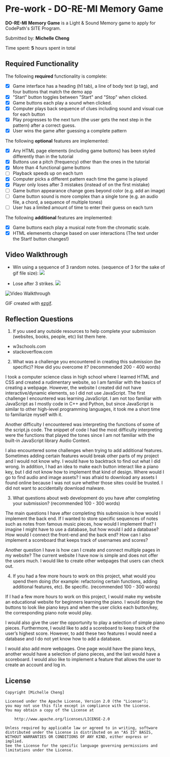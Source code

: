# Pre-work - **DO-RE-MI Memory Game**

**DO-RE-MI Memory Game** is a Light & Sound Memory game to apply for CodePath's SITE Program. 

Submitted by: **Michelle Cheng**

Time spent: **5** hours spent in total

## Required Functionality

The following **required** functionality is complete:

* [x] Game interface has a heading (h1 tab), a line of body text (p tag), and four buttons that match the demo app
* [x] "Start" button toggles between "Start" and "Stop" when clicked. 
* [x] Game buttons each play a sound when clicked. 
* [x] Computer plays back sequence of clues including sound and visual cue for each button
* [x] Play progresses to the next turn (the user gets the next step in the pattern) after a correct guess. 
* [x] User wins the game after guessing a complete pattern

The following **optional** features are implemented:

* [x] Any HTML page elements (including game buttons) has been styled differently than in the tutorial
* [x] Buttons use a pitch (frequency) other than the ones in the tutorial
* [x] More than 4 functional game buttons
* [ ] Playback speeds up on each turn
* [x] Computer picks a different pattern each time the game is played
* [x] Player only loses after 3 mistakes (instead of on the first mistake)
* [ ] Game button appearance change goes beyond color (e.g. add an image)
* [ ] Game button sound is more complex than a single tone (e.g. an audio file, a chord, a sequence of multiple tones)
* [ ] User has a limited amount of time to enter their guess on each turn

The following **additional** features are implemented:

- [x] Game buttons each play a musical note from the chromatic scale.
- [x] HTML elemenents change based on user interactions (The text under the Start! button changes!)

## Video Walkthrough

- Win using a sequence of 3 random notes. (sequence of 3 for the sake of gif file size):
![](https://i.imgur.com/G50afcw.gif)

- Lose after 3 strikes.
![](https://i.imgur.com/E3ffISr.gif)


<img src='http://i.imgur.com/link/to/your/gif/file.gif' title='Video Walkthrough' width='' alt='Video Walkthrough' />

GIF created with [ezgif](https://ezgif.com/).

## Reflection Questions
1. If you used any outside resources to help complete your submission (websites, books, people, etc) list them here. 
  - w3schools.com
  - stackoverflow.com

2. What was a challenge you encountered in creating this submission (be specific)? How did you overcome it? (recommended 200 - 400 words) 

  I took a computer science class in high school where I learned HTML and CSS and created a rudimentary website, so I am familiar with the basics of creating a webpage. However, the website I created did not have interactive/dynamic elements, so I did not use JavaScript. The first challenge I encountered was learning JavaScript. I am not too familiar with JavaScript as I mostly code in C++ and Python, but since JavaScript is similar to other high-level programming languages, it took me a short time to familiarize myself with it.

  Another difficulty I encountered was interpreting the functions of some of the script.js code. The snippet of code I had the most difficulty interpreting were the functions that played the tones since I am not familiar with the built-in JavaScript library Audio Context. 

  I also encountered some challenges when trying to add additional features. Sometimes adding certain features would break other parts of my project and I would not know why. I would have to backtrack to find out what I did wrong. In addition, I had an idea to make each button interact like a piano key, but I did not know how to implement that kind of design. Where would I go to find audio and image assets? I was afraid to download any assets I found online because I was not sure whether those sites could be trusted. I did not want to accidentally download malware.

3. What questions about web development do you have after completing your submission? (recommended 100 - 300 words) 

  The main questions I have after completing this submission is how would I implement the back end. If I wanted to store specific sequences of notes such as notes from famous music pieces, how would I implement that? I imagine I might have to use a database, but how would I add a database? How would I connect the front-end and the back end? How can I also implement a scoreboard that keeps track of usernames and scores?

  Another question I have is how can I create and connect multiple pages in my website? The current website I have now is simple and does not offer the users much. I would like to create other webpages that users can check out.


4. If you had a few more hours to work on this project, what would you spend them doing (for example: refactoring certain functions, adding additional features, etc). Be specific. (recommended 100 - 300 words) 

  If I had a few more hours to work on this project, I would make my website an educational website for beginners learning the piano. I would design the buttons to look like piano keys and when the user clicks each button/key, the corresponding piano note would play.

  I would also give the user the opportunity to play a selection of simple piano pieces. Furthermore, I would like to add a scoreboard to keep track of the user’s highest score. However, to add these two features I would need a database and I do not yet know how to add a database.

  I would also add more webpages. One page would have the piano keys, another would have a selection of piano pieces, and the last would have a scoreboard. I would also like to implement a feature that allows the user to create an account and log in. 




## License

    Copyright [Michelle Cheng]

    Licensed under the Apache License, Version 2.0 (the "License");
    you may not use this file except in compliance with the License.
    You may obtain a copy of the License at

        http://www.apache.org/licenses/LICENSE-2.0

    Unless required by applicable law or agreed to in writing, software
    distributed under the License is distributed on an "AS IS" BASIS,
    WITHOUT WARRANTIES OR CONDITIONS OF ANY KIND, either express or implied.
    See the License for the specific language governing permissions and
    limitations under the License.